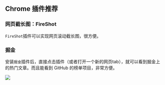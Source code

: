 

## Chrome 插件推荐

### 网页截长图：FireShot

`FireShot`插件可以实现网页滚动截长图，很方便。

### 掘金

安装`掘金`插件后，直接点击插件（或者打开一个新的网页tab），就可以看到掘金上的热门文章。而且能看到 GitHub 的榜单项目，非常方便。

![](http://img.smyhvae.com/20190510_1901_2.png)

